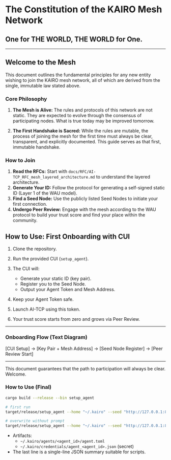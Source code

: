 # The Constitution of the KAIRO Mesh Network

## One for THE WORLD, THE WORLD for One.

---

## Welcome to the Mesh

This document outlines the fundamental principles for any new entity wishing to join the KAIRO mesh network, all of which are derived from the single, immutable law stated above.

### Core Philosophy

1.  **The Mesh is Alive:** The rules and protocols of this network are not static. They are expected to evolve through the consensus of participating nodes. What is true today may be improved tomorrow.

2.  **The First Handshake is Sacred:** While the rules are mutable, the process of joining the mesh for the first time must always be clear, transparent, and explicitly documented. This guide serves as that first, immutable handshake.

### How to Join

1.  **Read the RFCs:** Start with `docs/RFC/AI-TCP_RFC_mesh_layered_architecture.md` to understand the layered architecture.
2.  **Generate Your ID:** Follow the protocol for generating a self-signed static ID (Layer 1 of the WAU model).
3.  **Find a Seed Node:** Use the publicly listed Seed Nodes to initiate your first connection.
4.  **Undergo Peer Review:** Engage with the mesh according to the WAU protocol to build your trust score and find your place within the community.

## How to Use: First Onboarding with CUI

1. Clone the repository.
2. Run the provided CUI (`setup_agent`).
3. The CUI will:
   - Generate your static ID (key pair).
   - Register you to the Seed Node.
   - Output your Agent Token and Mesh Address.

4. Keep your Agent Token safe.
5. Launch AI-TCP using this token.
6. Your trust score starts from zero and grows via Peer Review.

---

### Onboarding Flow (Text Diagram)

[CUI Setup] → [Key Pair + Mesh Address] → [Seed Node Register] → [Peer Review Start]

---


This document guarantees that the path to participation will always be clear. Welcome.

### How to Use (Final)

```bash
cargo build --release --bin setup_agent

# first run
target/release/setup_agent --home "~/.kairo" --seed "http://127.0.0.1:8080" --label "my-first-agent"

# overwrite without prompt
target/release/setup_agent --home "~/.kairo" --seed "http://127.0.0.1:8080" --label "try2" --yes
```

- Artifacts:
  - `~/.kairo/agents/<agent_id>/agent.toml`
  - `~/.kairo/credentials/agent_<agent_id>.json` (secret)
- The last line is a single-line JSON summary suitable for scripts.